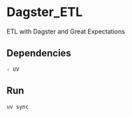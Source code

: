 # Dagster_ETL
ETL with Dagster and Great Expectations

## Dependencies
    - UV

## Run
    uv sync

